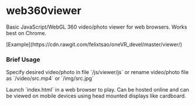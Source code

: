 # web360viewer

Basic JavaScript/WebGL 360 video/photo viewer for web browsers. Works best on Chrome.
<p>
[Example](https://cdn.rawgit.com/felixtsao/oneVR_devel/master/viewer/)

<h3> Brief Usage </h3>
Specify desired video/photo in file `/js/viewer/js` or rename video/photo file as `/video/src.mp4` or `/img/src.jpg`
<p>
Launch `index.html` in a web browser to play. Can be hosted online and can be viewed on mobile devices using head mounted displays like cardboard.
